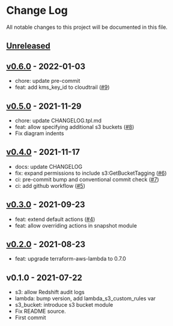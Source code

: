 # Change Log

All notable changes to this project will be documented in this file.

<a name="unreleased"></a>
## [Unreleased]



<a name="v0.6.0"></a>
## [v0.6.0] - 2022-01-03

- chore: update pre-commit
- feat: add kms_key_id to cloudtrail ([#9](https://github.com/observeinc/terraform-aws-lambda/issues/9))


<a name="v0.5.0"></a>
## [v0.5.0] - 2021-11-29

- chore: update CHANGELOG.tpl.md
- feat: allow specifying additional s3 buckets ([#8](https://github.com/observeinc/terraform-aws-lambda/issues/8))
- Fix diagram indents


<a name="v0.4.0"></a>
## [v0.4.0] - 2021-11-17

- docs: update CHANGELOG
- fix: expand permissions to include s3:GetBucketTagging ([#6](https://github.com/observeinc/terraform-aws-lambda/issues/6))
- ci: pre-commit bump and conventional commit check ([#7](https://github.com/observeinc/terraform-aws-lambda/issues/7))
- ci: add github workflow ([#5](https://github.com/observeinc/terraform-aws-lambda/issues/5))


<a name="v0.3.0"></a>
## [v0.3.0] - 2021-09-23

- feat: extend default actions ([#4](https://github.com/observeinc/terraform-aws-lambda/issues/4))
- feat: allow overriding actions in snapshot module


<a name="v0.2.0"></a>
## [v0.2.0] - 2021-08-23

- feat: upgrade terraform-aws-lambda to 0.7.0


<a name="v0.1.0"></a>
## v0.1.0 - 2021-07-22

- s3: allow Redshift audit logs
- lambda: bump version, add lambda_s3_custom_rules var
- s3_bucket: introduce s3 bucket module
- Fix README source.
- First commit


[Unreleased]: https://github.com/observeinc/terraform-aws-lambda/compare/v0.6.0...HEAD
[v0.6.0]: https://github.com/observeinc/terraform-aws-lambda/compare/v0.5.0...v0.6.0
[v0.5.0]: https://github.com/observeinc/terraform-aws-lambda/compare/v0.4.0...v0.5.0
[v0.4.0]: https://github.com/observeinc/terraform-aws-lambda/compare/v0.3.0...v0.4.0
[v0.3.0]: https://github.com/observeinc/terraform-aws-lambda/compare/v0.2.0...v0.3.0
[v0.2.0]: https://github.com/observeinc/terraform-aws-lambda/compare/v0.1.0...v0.2.0
